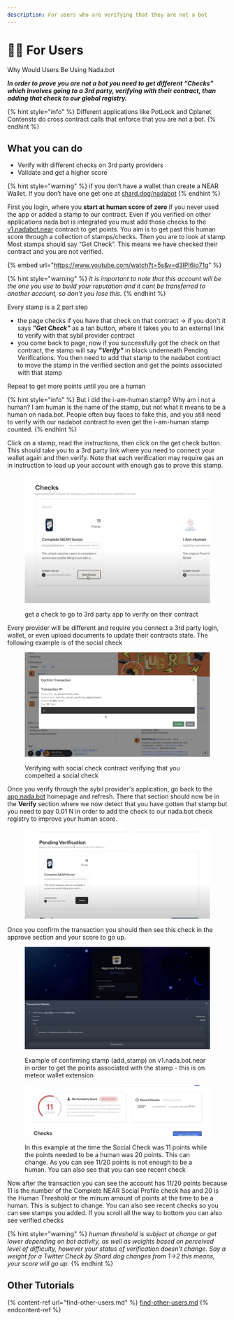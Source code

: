```yaml
---
description: For users who are verifying that they are not a bot
---
```


# 👨💼 For Users

Why Would Users Be Using Nada.bot

_**In order to prove you are not a bot you need to get different “Checks” which involves going to a 3rd party, verifying with their contract, than adding that check to our global registry.**_&#x20;

{% hint style="info" %}
Different applications like PotLock and Cplanet Contensts do cross contract calls that enforce that you are not a bot.&#x20;
{% endhint %}

## What you can do

* Verify with different checks on 3rd party providers&#x20;
* Validate and get a higher score

{% hint style="warning" %}
if you don’t have a wallet than create a NEAR Wallet. If you don’t have one get one at [shard.dog/nadabot](http://shard.dog/nadabot)
{% endhint %}

First you login, where you **start at human score of zero** if you never used the app or added a stamp to our contract. Even if you verified on other applications nada.bot is integrated you must add those checks to the [v1.nadabot.near](../../extra/our-contract.md) contract to get points. You aim is to get past this human score through a collection of stamps/checks. Then you are to look at stamp. Most stamps should say “Get Check”. This means we have checked their contract and you are not verified.

{% embed url="https://www.youtube.com/watch?t=5s&v=d3lPI6io71g" %}

{% hint style="warning" %}
_It is important to note that this account will be the one you use to build your reputation and it cant be transferred to another account, so don’t you lose this._&#x20;
{% endhint %}

Every stamp is a 2 part step

* the page checks if you have that check on that contract -> if you don't it says _**"Get Check"**_ as a tan button, where it takes you to an external link to verify with that sybil provider contract
* you come back to page, now if you successfully got the check on that contract, the stamp will say _**"Verify"**_ in black underneath Pending Verifications. You then need to add that stamp to the nadabot contract to move the stamp in the verified section and get the points associated with that stamp

Repeat to get more points until you are a human

{% hint style="info" %}
But i did the i-am-human stamp? Why am i not a human? I am human is the name of the stamp, but not what it means to be a human on nada.bot. People often buy faces to fake this, and you still need to verify with our nadabot contract to even get the i-am-human stamp counted.
{% endhint %}



Click on a stamp, read the instructions, then click on the get check button. This should take you to a 3rd party link where you need to connect your wallet again and then verify. Note that each verification may require gas an in instruction to load up your account with enough gas to prove this stamp.

<figure><img src="../../.gitbook/assets/getcheck.png" alt=""><figcaption><p>get a check to go to 3rd party app to verify on their contract</p></figcaption></figure>

Every provider will be different and require you connect a 3rd party login, wallet, or even upload documents to update their contracts state. The following example is of the social check

<figure><img src="../../.gitbook/assets/3rdpartyverify.png" alt=""><figcaption><p>Verifying with social check contract verifying that you compelted a social check</p></figcaption></figure>

Once you verify through the sybil provider's application, go back to the [app.nada.bot](https://app.nada.bot) homepage and refresh. There that section should now be in the **Verify** section where we now detect that you have gotten that stamp but you need to pay 0.01 N in order to add the check to our nada.bot check registry to improve your human score. &#x20;

<figure><img src="../../.gitbook/assets/toverifystamp.png" alt=""><figcaption></figcaption></figure>

Once you confirm the transaction you should then see this check in the approve section and your score to go up.

<figure><img src="../../.gitbook/assets/addstamptransactiondetails.png" alt=""><figcaption><p>Example of confirming stamp (add_stamp) on v1.nada.bot.near in order to get the points associated with the stamp - this is on meteor wallet extension</p></figcaption></figure>

<figure><img src="../../.gitbook/assets/updatedpoints.png" alt=""><figcaption><p>In this example at the time the Social Check was 11 points while the points needed to be a human was 20 points. This can change. As you can see 11/20 points is not enough to be a human. You can also see that you can see recent check</p></figcaption></figure>

Now after the transaction you can see the account has 11/20 points because 11 is the number of the Complete NEAR Social Profile check has and 20 is the Human Threshold or the minum amount of points at the time to be a human. This is subject to change. You can also see recent checks so you can see stamps you added. If you scroll all the way to bottom you can also see verified checks

{% hint style="warning" %}
_human threshold is subject ot change or get lower depending on bot activity, as well as weights based on perceived level of difficulty, however your status of verification doesn’t change. Say a weight for a Twitter Check by Shard.dog changes from 1->2 this means, your score will go up._
{% endhint %}

## Other Tutorials

{% content-ref url="find-other-users.md" %}
[find-other-users.md](find-other-users.md)
{% endcontent-ref %}

